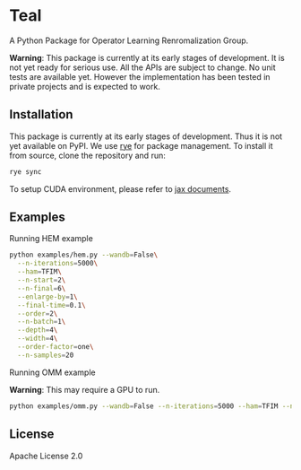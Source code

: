 # Teal

A Python Package for Operator Learning Renromalization Group.

**Warning**: This package is currently at its early stages of development. It is not yet ready for serious use. All the APIs are subject to change. No unit tests are available yet. However the implementation has been tested in private projects and is expected to work.

## Installation

This package is currently at its early stages of development. Thus it is not yet available on PyPI. We use [rye](https://rye-up.com/) for package management. To install it from source, clone the repository and run:

```sh
rye sync
```

To setup CUDA environment, please refer to [jax documents](https://jax.readthedocs.io/en/latest/).

## Examples

Running HEM example

```sh
python examples/hem.py --wandb=False\
  --n-iterations=5000\
  --ham=TFIM\
  --n-start=2\
  --n-final=6\
  --enlarge-by=1\
  --final-time=0.1\
  --order=2\
  --n-batch=1\
  --depth=4\
  --width=4\
  --order-factor=one\
  --n-samples=20
```

Running OMM example

**Warning**: This may require a GPU to run.

```sh
python examples/omm.py --wandb=False --n-iterations=5000 --ham=TFIM --n-start=4 --n-final=10 --enlarge-by=1 --final-time=0.1 --order=2 --n-batch=5 --depth=8 --order-factor=one --n-samples=20
```

## License

Apache License 2.0
